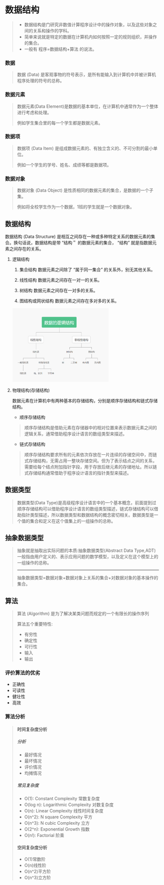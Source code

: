 # 数据结构

> - 数据结构是门研究非数值计算程序设计中的操作对象，以及这些对象之间的关系和操作的学科。
> - 简单来说就是特定的数据在计算机内如何按照一定的规则组织，并操作的集合。
> - 一般有 程序=数据结构+算法 的说法。

### 数据

> 数据 (Data) 是客观事物的符号表示，是所有能输入到计算机中并被计算机程序处理的符号的总称。

### 数据元素

> 数据元素(Data Element)是数据的基本单位，在计算机中通常作为一个整体进行考虑和处理。
>
> 例如学生集合里的每一个学生都是数据元素。

### 数据项

> 数据项 (Data Item) 是组成数据元素的、有独立含义的、不可分割的最小单位。
>
> 例如一个学生的学号、姓名、成绩等都是数据项。

### 数据对象

> 数据对象 (Data Object) 是性质相同的数据元素的集合，是数据的一个子集。
>
> 例如将全校学生作为一个数据，1班的学生就是一个数据对象。

## 数据结构

数据结构 (Data Structure) 是相互之间存在一种或多种特定关系的数据元素的集合。换句话说，数据结构是带 ”结构＂ 的数据元素的集合， “结构” 就是指数据元素之间存在的关系。

1. 逻辑结构
    1. 集合结构 数据元素之间除了 “属于同一集合” 的关系外，别无其他关系。
    
    2. 线性结构 数据元素之间存在一对一的关系。
    
    3. 树结构 数据元素之间存在一对多的关系。
    
    4. 图结构或网状结构 数据元素之间存在多对多的关系。
     <img src="./数据的线性结构.png" style="zoom:35%;" />
    
2. 物理结构(存储结构)

    数据元素在计算机中有两种基本的存储结构，分别是顺序存储结构和链式存储结构。

    - 顺序存储结构

    > 顺序存储结构是借助元素在存储器中的相对位置来表示数据元素之间的逻辑关系，通常借助程序设计语言的数组类型来描述。

    - 链式存储结构

    > 顺序存储结构要求所有的元素依次存放在一片连续的存储空间中，而链式存储结构，无需占用一整块存储空间。但为了表示结点之间的关系，需要给每个结点附加指针字段，用于存放后继元素的存储地址。所以链式存储结构通常借助于程序设计语言的指针类型来描述。

## 数据类型

> 数据类型(Data Type)是高级程序设计语言中的一个基本概念，前面提到过顺序存储结构可以借助程序设计语言的数组类型描述，链式存储结构可以借助指针类型描述，所以数据类型和数据结构的概念密切相关。数据类型是一个值的集合和定义在这个值集上的一组操作的总称。

## 抽象数据类型

> 抽象就是抽取出实际问题的本质:抽象数据类型(Abstract Data Type,ADT)一般指由用户定义的、表示应用问题的数学模型，以及定义在这个模型上的一组操作的总称。  
>
> ---
>
> 抽象数据类型=数据对象+数据对象上关系的集合+对数据对象的基本操作的集合。

## 算法

> 算法 (Algorithm) 是为了解决某类问题而规定的一个有限长的操作序列
>
> 算法五个重要特性:
> - 有穷性
> - 确定性
> - 可行性
> - 输入
> - 输出

### 评价算法的优劣

- 正确性
- 可读性
- 健壮性
- 高效
### 算法分析
> ####  时间复杂度分析
>
> ##### 		    分析
>
> - 最好情况
> - 最坏情况
> - 评价情况
> - 均摊情况
>
> ##### 常见复杂度
>
> - O(1): Constant Complexity 常数复杂度
> - O(log n): Logarithmic Complexity 对数复杂度
> - O(n): Linear Complexity 线性时间复杂度
> - O(n^2): N square Complexity 平方
> - O(n^3): N cubic Complexity 立方
> - O(2^n): Exponential Growth 指数
> - O(n!): Factorial 阶乘
> ####  空间复杂度分析
>
> - O(1)常数阶
> - O(n)线性阶
> - O(n^2)平方阶
> - O(n^3)立方阶





